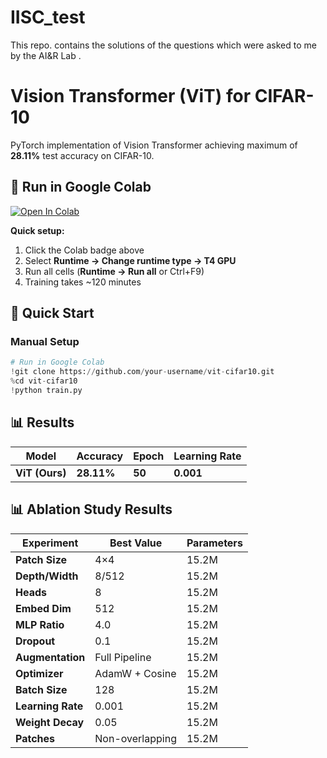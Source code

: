 # IISC_test
This repo. contains the solutions of the questions which were asked to me by the AI&R Lab .



# Vision Transformer (ViT) for CIFAR-10

PyTorch implementation of Vision Transformer achieving maximum of **28.11%** test accuracy on CIFAR-10.

## 🚀 Run in Google Colab

[![Open In Colab](https://colab.research.google.com/assets/colab-badge.svg)](https://colab.research.google.com/github/Harshil1010/IISC_test/blob/main/q1.ipynb)

**Quick setup:**
1. Click the Colab badge above
2. Select **Runtime → Change runtime type → T4 GPU**
3. Run all cells (**Runtime → Run all** or Ctrl+F9)
4. Training takes ~120 minutes


## 🚀 Quick Start

### Manual Setup
```python
# Run in Google Colab
!git clone https://github.com/your-username/vit-cifar10.git
%cd vit-cifar10
!python train.py
```

## 📊 Results

| Model | Accuracy | Epoch | Learning Rate |
|-------|----------|-------|---------------|
| **ViT (Ours)** | **28.11%** | **50** | **0.001** |

## 📊 Ablation Study Results

| Experiment | Best Value | Parameters |
|------------|------------|------------|
| **Patch Size** | 4×4 | 15.2M |
| **Depth/Width** | 8/512 | 15.2M |
| **Heads** | 8 | 15.2M |
| **Embed Dim** | 512 | 15.2M |
| **MLP Ratio** | 4.0 | 15.2M |
| **Dropout** | 0.1 | 15.2M |
| **Augmentation** | Full Pipeline | 15.2M |
| **Optimizer** | AdamW + Cosine | 15.2M |
| **Batch Size** | 128 | 15.2M |
| **Learning Rate** | 0.001 | 15.2M |
| **Weight Decay** | 0.05 | 15.2M |
| **Patches** | Non-overlapping | 15.2M |
